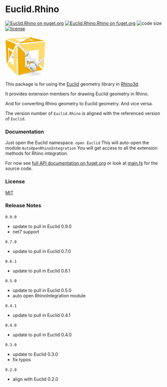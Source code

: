 # Euclid.Rhino
[![Euclid.Rhino on nuget.org](https://img.shields.io/nuget/v/Euclid.Rhino)](https://www.nuget.org/packages/Euclid.Rhino/)
[![Euclid.Rhino.Rhino on fuget.org](https://www.fuget.org/packages/Euclid.Rhino/badge.svg)](https://www.fuget.org/packages/Euclid.Rhino)
![code size](https://img.shields.io/github/languages/code-size/goswinr/Euclid.Rhino.svg)
[![license](https://img.shields.io/github/license/goswinr/Euclid.Rhino)](LICENSE)

![Logo](https://raw.githubusercontent.com/goswinr/Euclid.Rhino/main/Doc/logo128.png)


This package is for using the [Euclid](https://github.com/goswinr/Euclid) geometry library in [Rhino3d](https://www.rhino3d.com/).

It provides extension members for drawing Euclid geometry in Rhino.

And for converting Rhino geometry to Euclid geometry. And vice versa.

The version number of `Euclid.Rhino` is aligned with the referenced version of `Euclid`.

### Documentation

Just open the Euclid namespace.
`open Euclid`
This will auto-open the module  `AutoOpenRhinoIntegration`
You will get access to all the extension methods for Rhino integration.

For now see [full API documentation on fuget.org](https://www.fuget.org/packages/Euclid.Rhino)
or look at [main.fs](https://github.com/goswinr/Euclid.Rhino/blob/main/main.fs) for the source code.

### License
[MIT](https://raw.githubusercontent.com/goswinr/Euclid.Rhino/main/LICENSE.txt)

### Release Notes
`0.9.0`
- update to pull in Euclid 0.9.0
- net7 support

`0.7.0`
- update to pull in Euclid 0.7.0

`0.6.1`
- update to pull in Euclid 0.6.1

`0.5.0`
- update to pull in Euclid 0.5.0
- auto open RhinoIntegration module

`0.4.1`
- update to pull in Euclid 0.4.1

`0.4.0`
 - update to pull in Euclid 0.4.0

`0.3.0`
- update to Euclid 0.3.0
- fix typos

`0.2.0`
- align with Euclid 0.2.0




